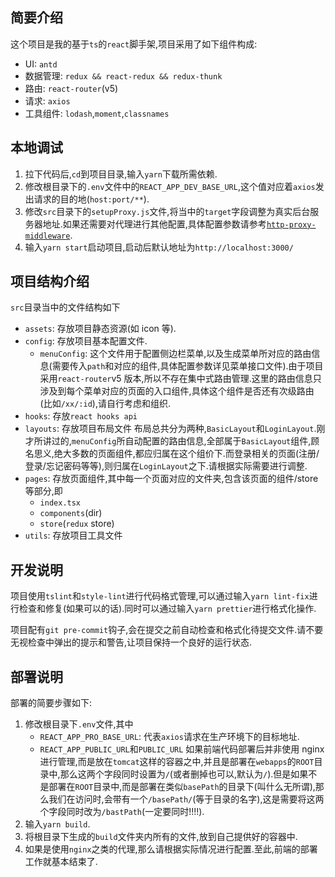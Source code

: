 ## 简要介绍

这个项目是我的基于`ts`的`react`脚手架,项目采用了如下组件构成:

- UI: `antd`
- 数据管理: `redux && react-redux && redux-thunk`
- 路由: `react-router`(v5)
- 请求: `axios`
- 工具组件: `lodash`,`moment`,`classnames`

## 本地调试

1. 拉下代码后,`cd`到项目目录,输入`yarn`下载所需依赖.
2. 修改根目录下的`.env`文件中的`REACT_APP_DEV_BASE_URL`,这个值对应着`axios`发出请求的目的地(`host:port/**`).
3. 修改`src`目录下的`setupProxy.js`文件,将当中的`target`字段调整为真实后台服务器地址.如果还需要对代理进行其他配置,具体配置参数请参考[`http-proxy-middleware`](https://github.com/chimurai/http-proxy-middleware).
4. 输入`yarn start`启动项目,启动后默认地址为`http://localhost:3000/`

## 项目结构介绍

`src`目录当中的文件结构如下

- `assets`: 存放项目静态资源(如 icon 等).
- `config`: 存放项目基本配置文件.
  - `menuConfig`: 这个文件用于配置侧边栏菜单,以及生成菜单所对应的路由信息(需要传入`path`和对应的组件,具体配置参数详见菜单接口文件).由于项目采用`react-router`v5 版本,所以不存在集中式路由管理.这里的路由信息只涉及到每个菜单对应的页面的入口组件,具体这个组件是否还有次级路由(比如`/xx/:id`),请自行考虑和组织.
- `hooks`: 存放`react hooks api`
- `layouts`: 存放项目布局文件
  布局总共分为两种,`BasicLayout`和`LoginLayout`.刚才所讲过的,`menuConfig`所自动配置的路由信息,全部属于`BasicLayout`组件,顾名思义,绝大多数的页面组件,都应归属在这个组价下.而登录相关的页面(注册/登录/忘记密码等等),则归属在`LoginLayout`之下.请根据实际需要进行调整.
- `pages`: 存放页面组件,其中每一个页面对应的文件夹,包含该页面的组件/store 等部分,即
  - `index.tsx`
  - `components`(dir)
  - `store`(`redux` store)
- `utils`: 存放项目工具文件

## 开发说明

项目使用`tslint`和`style-lint`进行代码格式管理,可以通过输入`yarn lint-fix`进行检查和修复(如果可以的话).同时可以通过输入`yarn prettier`进行格式化操作.

项目配有`git pre-commit`钩子,会在提交之前自动检查和格式化待提交文件.请不要无视检查中弹出的提示和警告,让项目保持一个良好的运行状态.

## 部署说明

部署的简要步骤如下:

1. 修改根目录下`.env`文件,其中
   - `REACT_APP_PRO_BASE_URL`: 代表`axios`请求在生产环境下的目标地址.
   - `REACT_APP_PUBLIC_URL`和`PUBLIC_URL`
     如果前端代码部署后并非使用 nginx 进行管理,而是放在`tomcat`这样的容器之中,并且是部署在`webapps`的`ROOT`目录中,那么这两个字段同时设置为`/`(或者删掉也可以,默认为`/`).但是如果不是部署在`ROOT`目录中,而是部署在类似`basePath`的目录下(叫什么无所谓),那么我们在访问时,会带有一个`/basePath/`(等于目录的名字),这是需要将这两个字段同时改为`/bastPath`(一定要同时!!!!).
2. 输入`yarn build`.
3. 将根目录下生成的`build`文件夹内所有的文件,放到自己提供好的容器中.
4. 如果是使用`nginx`之类的代理,那么请根据实际情况进行配置.至此,前端的部署工作就基本结束了.
